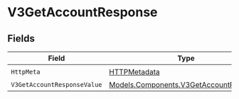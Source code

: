 # V3GetAccountResponse


## Fields

| Field                                                                                     | Type                                                                                      | Required                                                                                  | Description                                                                               |
| ----------------------------------------------------------------------------------------- | ----------------------------------------------------------------------------------------- | ----------------------------------------------------------------------------------------- | ----------------------------------------------------------------------------------------- |
| `HttpMeta`                                                                                | [HTTPMetadata](../../Models/Components/HTTPMetadata.md)                                   | :heavy_check_mark:                                                                        | N/A                                                                                       |
| `V3GetAccountResponseValue`                                                               | [Models.Components.V3GetAccountResponse](../../Models/Components/V3GetAccountResponse.md) | :heavy_minus_sign:                                                                        | OK                                                                                        |